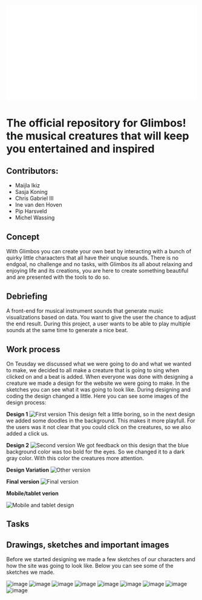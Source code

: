 ![logo](https://raw.githubusercontent.com/noyamirai/glimbos/091175ab0b06867e85947f07c822f7f43ccf6f80/public/images/logo_white.svg)

# The official repository for Glimbos! the musical creatures that will keep you entertained and inspired

## Contributors:

- Maijla Ikiz
- Sasja Koning
- Chris Gabriel III
- Ine van den Hoven
- Pip Harsveld
- Michel Wassing

## Concept

With Glimbos you can create your own beat by interacting with a bunch of quirky little charaacters that all have their unqiue sounds.
There is no endgoal, no challenge and no tasks, with Glimbos its all about relaxing and enjoying life and its creations, you are here to create something beautiful and are presented with the tools to do so.

## Debriefing
A front-end for musical instrument sounds that generate music visualizations based on data. You want to give the user the chance to adjust the end result. During this project, a user wants to be able to play multiple sounds at the same time to generate a nice beat.

## Work process

On Teusday we discussed what we were going to do and what we wanted to make, we decided to all make a creature that is going to sing when clicked on and a beat is added. When everyone was done with designing a creature we made a design for the website we were going to make. In the sketches you can see what it was going to look like. During designing and coding the design changed a little. Here you can see some images of the design process:

**Design 1**
![First version](https://user-images.githubusercontent.com/43877754/231773181-7283c61c-27a6-499c-8eb8-b2e0b659fbab.jpg)
This design felt a little boring, so in the next design we added some doodles in the background. This makes it more playfull. For the users was it not clear that you could click on the creatures, so we also added a click us.

**Design 2**
![Second version](https://user-images.githubusercontent.com/43877754/231773399-a70729e9-2e40-4bed-b8d3-d71350cf7d3d.jpg)
We got feedback on this design that the blue background color was too bold for the eyes. So we changed it to a dark gray color. With this color the creatures more attention.

**Design Variation**
![Other version](https://user-images.githubusercontent.com/43877754/231773719-760e96f8-ec7c-467c-aef9-3ac99bdcbd97.jpg)

**Final version**
![Final version](https://user-images.githubusercontent.com/43877754/231774224-910a382f-35f2-4b7a-b340-b12d0bf95e3e.jpg)

**Mobile/tablet verion**

![Mobile and tablet design](https://user-images.githubusercontent.com/43877754/231774398-7c70d77d-e54b-4b0a-abd5-1516da906730.jpg)

## Tasks

## Drawings, sketches and important images

Before we started designing we made a few sketches of our characters and how the site was going to look like. Below you can see some of the sketches we made.

![image](https://user-images.githubusercontent.com/90341211/231725062-4a223452-5da6-4aaa-9d0a-c650c2577157.png)
![image](https://user-images.githubusercontent.com/90341211/231725107-07e01c19-503b-4f60-862a-1493aa5b7f18.png)
![image](https://user-images.githubusercontent.com/90341211/231725144-1c9f68bb-0283-4fb6-ae66-2568955f21d7.png)
![image](https://user-images.githubusercontent.com/90341211/231725175-e44654ab-0dae-4407-872a-fa6726549e99.png)
![image](https://user-images.githubusercontent.com/90341211/231725205-5321ea3f-e888-479a-a7d3-d235914ef6a2.png)
![image](https://user-images.githubusercontent.com/90341211/231725228-27c73f41-26bf-48b5-9c4d-1b92725fdcb6.png)
![image](https://user-images.githubusercontent.com/90341211/231725252-2366419a-fc39-4a77-9640-5d7d7764ca7a.png)
![image](https://user-images.githubusercontent.com/43877754/231768415-0bbf43c5-a9c3-4436-87c9-50804319d74b.jpeg)
![image](https://user-images.githubusercontent.com/43877754/231768340-58578a96-cdc3-4b40-99af-d8ae33233c35.jpeg)

